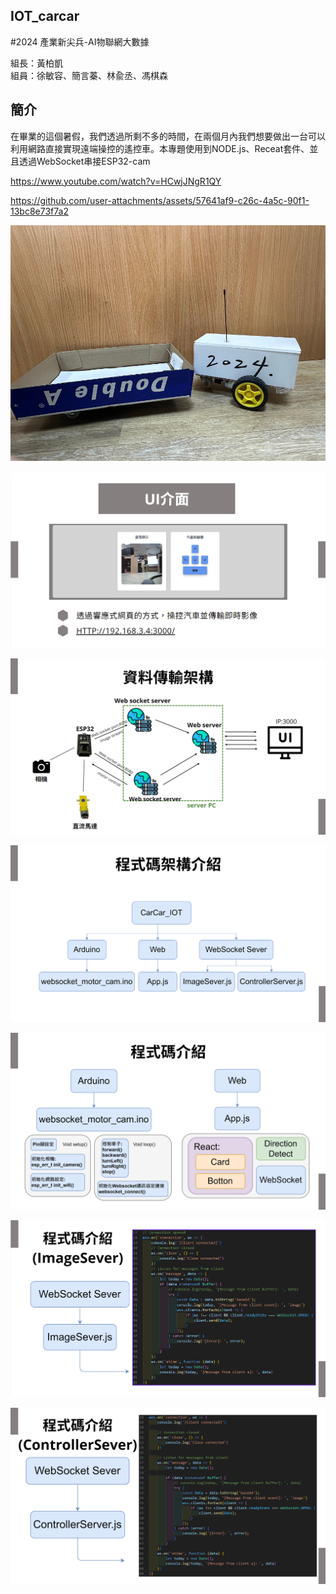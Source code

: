 ## IOT_carcar

#2024 產業新尖兵-AI物聯網大數據  

組長：黃柏凱  
組員：徐敏容、簡言蓁、林兪丞、馮棋森  

## 簡介
在畢業的這個暑假，我們透過所剩不多的時間，在兩個月內我們想要做出一台可以利用網路直接實現遠端操控的遙控車。本專題使用到NODE.js、Receat套件、並且透過WebSocket串接ESP32-cam

https://www.youtube.com/watch?v=HCwjJNgR1QY

https://github.com/user-attachments/assets/57641af9-c26c-4a5c-90f1-13bc8e73f7a2

![image](https://github.com/rong142/IOT_carcar/blob/main/img%26video/image.png)

![image](https://github.com/rong142/IOT_carcar/blob/main/img%26video/introduce_6.png)

![image](https://github.com/rong142/IOT_carcar/blob/main/img%26video/introduce_5.png)

![image](https://github.com/rong142/IOT_carcar/blob/main/img%26video/introduce_1.png)

![image](https://github.com/rong142/IOT_carcar/blob/main/img%26video/introduce_2.png)

![image](https://github.com/rong142/IOT_carcar/blob/main/img%26video/introduce_3.png)

![image](https://github.com/rong142/IOT_carcar/blob/main/img%26video/introduce_4.png)

